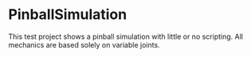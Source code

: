 # PinballSimulation
This test project shows a pinball simulation with little or no scripting. All mechanics are based solely on variable joints.

